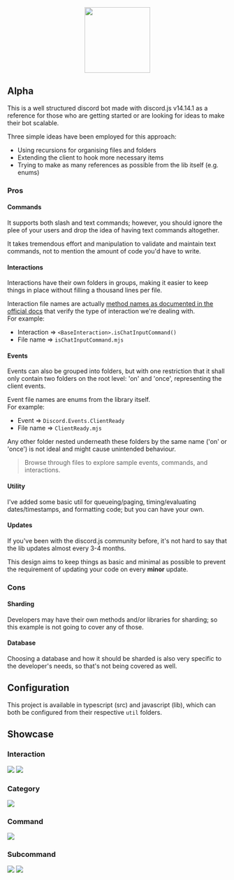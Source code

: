 <div align="center">
  <img width="150px" src="./avatar.png"/>
</div>

## Alpha

This is a well structured discord bot made with discord.js v14.14.1 as a reference for those who are getting started or are looking for ideas to make their bot scalable.

Three simple ideas have been employed for this approach:

- Using recursions for organising files and folders
- Extending the client to hook more necessary items
- Trying to make as many references as possible from the lib itself (e.g. enums)

### Pros

#### Commands

It supports both slash and text commands; however, you should ignore the plee of your users and drop the idea of having text commands altogether.

It takes tremendous effort and manipulation to validate and maintain text commands, not to mention the amount of code you'd have to write.

#### Interactions

Interactions have their own folders in groups, making it easier to keep things in place without filling a thousand lines per file.

Interaction file names are actually [method names as documented in the official docs](https://discord.js.org/docs/packages/discord.js/14.14.1/BaseInteraction:Class) that verify the type of interaction we're dealing with.<br>
For example:

- Interaction => `<BaseInteraction>.isChatInputCommand()`
- File name => `isChatInputCommand.mjs`

#### Events

Events can also be grouped into folders, but with one restriction that it shall only contain two folders on the root level: 'on' and 'once', representing the client events.

Event file names are enums from the library itself.<br>
For example:

- Event => `Discord.Events.ClientReady`
- File name => `ClientReady.mjs`

Any other folder nested underneath these folders by the same name ('on' or 'once') is not ideal and might cause unintended behaviour.

<blockquote>
Browse through files to explore sample events, commands, and interactions.
</blockquote>

#### Utility

I've added some basic util for queueing/paging, timing/evaluating dates/timestamps, and formatting code; but you can have your own.

#### Updates

If you've been with the discord.js community before, it's not hard to say that the lib updates almost every 3-4 months.

This design aims to keep things as basic and minimal as possible to prevent the requirement of updating your code on every **minor** update.

### Cons

#### Sharding

Developers may have their own methods and/or libraries for sharding; so this example is not going to cover any of those.

#### Database

Choosing a database and how it should be sharded is also very specific to the developer's needs, so that's not being covered as well.

## Configuration

This project is available in typescript (src) and javascript (lib), which can both be configured from their respective `util` folders.

## Showcase

### Interaction

<img src='./img/img_0.png'/>
<img src='./img/img_1.png'/>

### Category

<img src='./img/img_2.png'/>

### Command

<img src='./img/img_3.png'/>

### Subcommand

<img src='./img/img_4.png'/>
<img src='./img/img_5.png'>
